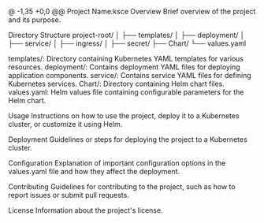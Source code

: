 @ -1,35 +0,0 @@
Project Name:ksce
Overview
Brief overview of the project and its purpose.

Directory Structure
project-root/
│
├── templates/
│   ├── deployment/
│   ├── service/
│   ├── ingress/
│   ├── secret/
├── Chart/
└── values.yaml 

templates/: Directory containing Kubernetes YAML templates for various resources.
deployment/: Contains deployment YAML files for deploying application components.
service/: Contains service YAML files for defining Kubernetes services.
Chart/: Directory containing Helm chart files.
values.yaml: Helm values file containing configurable parameters for the Helm chart.

Usage
Instructions on how to use the project, deploy it to a Kubernetes cluster, or customize it using Helm.

Deployment
Guidelines or steps for deploying the project to a Kubernetes cluster.

Configuration
Explanation of important configuration options in the values.yaml file and how they affect the deployment.

Contributing
Guidelines for contributing to the project, such as how to report issues or submit pull requests.

License
Information about the project's license.
